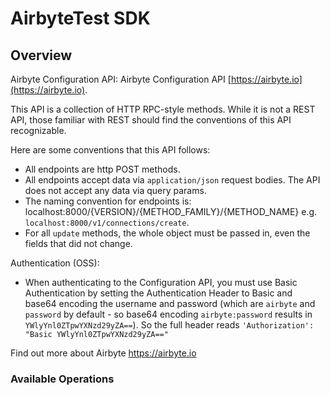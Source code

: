 # AirbyteTest SDK

## Overview

Airbyte Configuration API: Airbyte Configuration API
[https://airbyte.io](https://airbyte.io).

This API is a collection of HTTP RPC-style methods. While it is not a REST API, those familiar with REST should find the conventions of this API recognizable.

Here are some conventions that this API follows:
* All endpoints are http POST methods.
* All endpoints accept data via `application/json` request bodies. The API does not accept any data via query params.
* The naming convention for endpoints is: localhost:8000/{VERSION}/{METHOD_FAMILY}/{METHOD_NAME} e.g. `localhost:8000/v1/connections/create`.
* For all `update` methods, the whole object must be passed in, even the fields that did not change.

Authentication (OSS):
* When authenticating to the Configuration API, you must use Basic Authentication by setting the Authentication Header to Basic and base64 encoding the username and password (which are `airbyte` and `password` by default - so base64 encoding `airbyte:password` results in `YWlyYnl0ZTpwYXNzd29yZA==`). So the full header reads `'Authorization': "Basic YWlyYnl0ZTpwYXNzd29yZA=="`


Find out more about Airbyte
<https://airbyte.io>
### Available Operations


